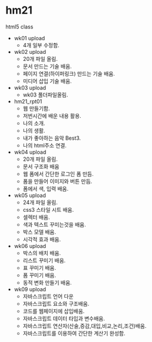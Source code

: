 # hm21
html5 class 

- wk01 upload
  - 4개 일부 수정함.
- wk02 upload
  - 20개 파일 올림.
  - 문서 만드는 기술 배움.
  - 페이지 연결(하이퍼링크) 만드는 기술 배움.
  - 미디어 삽입 기술 배움.
- wk03 upload
  -  wk03 풀더파일올림.
- hm21_rpt01
  -  웹 만들기함.
  -  저번시간에 배운 내용 활용.
  -  나의 소개.
  -  나의 생활.
  -  내가 좋아하는 음악 Best3.
  -  나의 html주소 연결.
- wk04 upload
  -  20개 파일 올림.
  -  문서 구조화 배움
  -  웹 폼에서 간단한 로그인 폼 만듬.
  -  폼을 만들어 이미지와 버튼 만듬.
  -  폼에서 색,  입력 배움.
-  wk05 upload
   -  24개 파일 올림.
   -  css3 스타일 시트 배움.
   -  셀렉터 배움.
   -  색과 텍스트 꾸미는것을 배움.
   -  박스 모델 배움.
   -  시각적 효과 배움.
-  wk06 upload
   -  박스의 배치 배움.
   -  리스트 꾸미기 배움.
   -  표 꾸미기 배움.
   -  폼 꾸미기 배움.
   -  동적 변화 만들기 배움.
-  wk09 upload
   -  자바스크립트 언어 다운
   -  자바스크립트 요소와 구조배움.
   -  코드를 웹페이지에 삽입배움.
   -  자바스크립트 데이터 타입과 변수배움.
   -  자바스크립트 연산자(산술,증감,대입,비교,논리,조건)배움.
   -  자바스크립트를 이용하여 간단한 계산기 완성함.
